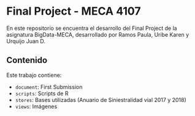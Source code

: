# Final Project - MECA 4107

En este repositorio se encuentra el desarrollo del Final Project de la asignatura BigData-MECA, desarrollado por Ramos Paula, Uribe Karen y Urquijo Juan D.
 
## Contenido

Este trabajo contiene:

- `document`: First Submission
- `scripts`: Scripts de R
- `stores`: Bases utilizadas (Anuario de Siniestralidad vial 2017 y 2018)
- `views`: Imágenes
